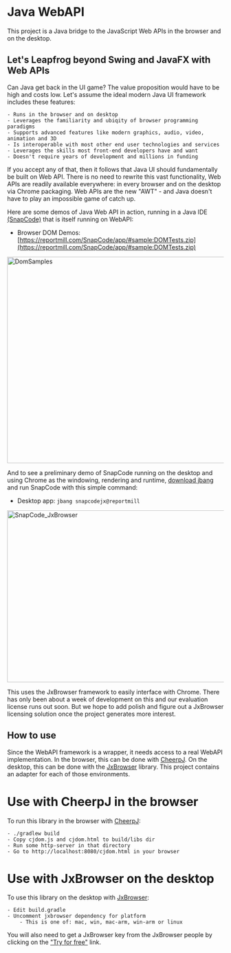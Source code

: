 # Java WebAPI

This project is a Java bridge to the JavaScript Web APIs in the browser and on the desktop.

## Let's Leapfrog beyond Swing and JavaFX with Web APIs

Can Java get back in the UI game? The value proposition would have to be high and costs low. Let's assume the ideal
modern Java UI framework includes these features:

    - Runs in the browser and on desktop
    - Leverages the familiarity and ubiqity of browser programming paradigms
    - Supports advanced features like modern graphics, audio, video, animation and 3D
    - Is interoperable with most other end user technologies and services
    - Leverages the skills most front-end developers have and want
    - Doesn't require years of development and millions in funding

If you accept any of that, then it follows that Java UI should fundamentally be built on Web API. There is no need to
rewrite this vast functionality, Web APIs are readily available everywhere: in every browser and on the desktop via Chrome
packaging. Web APIs are the new "AWT" - and Java doesn't have to play an impossible game of catch up.

Here are some demos of Java Web API in action, running in a Java IDE [(SnapCode)](https://reportmill.com/SnapCode) that
is itself running on WebAPI:

- Browser DOM Demos: [https://reportmill.com/SnapCode/app/#sample:DOMTests.zip](https://reportmill.com/SnapCode/app/#sample:DOMTests.zip)

<img width="569" height="480" alt="DomSamples" src="https://github.com/user-attachments/assets/3b8b1790-7b6d-4039-9479-42dad2d33bef" />

And to see a preliminary demo of SnapCode running on the desktop and using Chrome as the windowing, rendering and
runtime, [download jbang](https://www.jbang.dev/download/) and run SnapCode with this simple command:

- Desktop app: ```jbang snapcodejx@reportmill```

<img width="640" height="400" alt="SnapCode_JxBrowser" src="https://github.com/user-attachments/assets/18447094-d328-4544-b6d2-bf07e2a7983a" />

This uses the JxBrowser framework to easily interface with Chrome. There has only been about a week of development on this and our
evaluation license runs out soon. But we hope to add polish and figure out a JxBrowser licensing solution once the project
generates more interest.

## How to use

Since the WebAPI framework is a wrapper, it needs access to a real WebAPI implementation. In the browser, this can be done
with [CheerpJ](https://cheerpj.com). On the desktop, this can be done with the [JxBrowser](https://teamdev.com/jxbrowser)
library. This project contains an adapter for each of those environments.

# Use with CheerpJ in the browser

To run this library in the browser with [CheerpJ](https://cheerpj.com):

    - ./gradlew build
    - Copy cjdom.js and cjdom.html to build/libs dir
    - Run some http-server in that directory
    - Go to http://localhost:8080/cjdom.html in your browser

# Use with JxBrowser on the desktop

To use this library on the desktop with [JxBrowser](https://teamdev.com/jxbrowser):

    - Edit build.gradle
    - Uncomment jxbrowser dependency for platform
        - This is one of: mac, win, mac-arm, win-arm or linux

You will also need to get a JxBrowser key from the JxBrowser people by clicking on the
["Try for free"](https://teamdev.com/jxbrowser/#evaluate) link.

